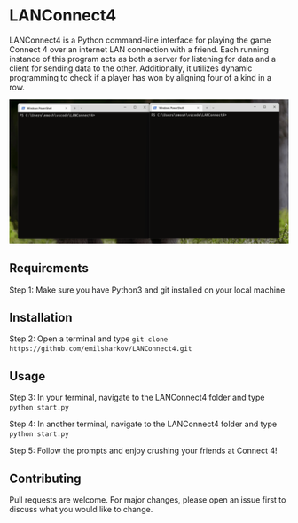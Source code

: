 # LANConnect4

LANConnect4 is a Python command-line interface for playing the game Connect 4 over an internet LAN connection with a friend. Each running instance of this program acts as both a server for listening for data and a client for sending data to the other. Additionally, it utilizes dynamic programming to check if a player has won by aligning four of a kind in a row.

![](https://github.com/emilsharkov/LANConnect4/blob/main/LanConnect4Demo.gif)

## Requirements

Step 1: Make sure you have Python3 and git installed on your local machine

## Installation

Step 2: Open a terminal and type ```git clone https://github.com/emilsharkov/LANConnect4.git```

## Usage

Step 3: In your terminal, navigate to the LANConnect4 folder and type ```python start.py```

Step 4: In another terminal, navigate to the LANConnect4 folder and type ```python start.py```

Step 5: Follow the prompts and enjoy crushing your friends at Connect 4!

## Contributing

Pull requests are welcome. For major changes, please open an issue first to discuss what you would like to change.
